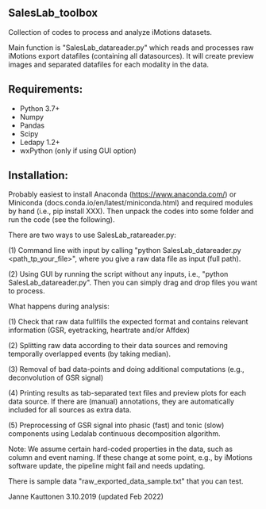 ## SalesLab_toolbox

Collection of codes to process and analyze iMotions datasets.

Main function is "SalesLab_datareader.py" which reads and processes raw iMotions export datafiles (containing all datasources). It will create preview images and separated datafiles for each modality in the data.

## Requirements:

- Python 3.7+
- Numpy
- Pandas
- Scipy
- Ledapy 1.2+
- wxPython (only if using GUI option)

## Installation:

Probably easiest to install Anaconda (https://www.anaconda.com/) or Miniconda (docs.conda.io/en/latest/miniconda.html) and required modules by hand (i.e., pip install XXX). Then unpack the codes into some folder and run the code (see the following).

There are two ways to use SalesLab_ratareader.py:

(1) Command line with input by calling "python SalesLab_datareader.py <path_tp_your_file>", where you give a raw data file as input (full path).

(2) Using GUI by running the script without any inputs, i.e., "python SalesLab_datareader.py". Then you can simply drag and drop files you want to process.


What happens during analysis:

(1) Check that raw data fullfills the expected format and contains relevant information (GSR, eyetracking, heartrate and/or Affdex)

(2) Splitting raw data according to their data sources and removing temporally overlapped events (by taking median).

(3) Removal of bad data-points and doing additional computations (e.g., deconvolution of GSR signal)

(4) Printing results as tab-separated text files and preview plots for each data source. If there are (manual) annotations, they are automatically included for all sources as extra data.

(5) Preprocessing of GSR signal into phasic (fast) and tonic (slow) components using Ledalab continuous decomposition algorithm.

Note: We assume certain hard-coded properties in the data, such as column and event naming. If these change at some point, e.g., by iMotions software update, the pipeline might fail and needs updating.

There is sample data "raw_exported_data_sample.txt" that you can test.


Janne Kauttonen
3.10.2019 (updated Feb 2022)
